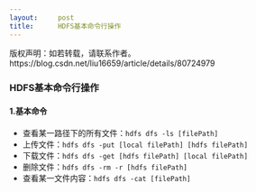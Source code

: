 ```yaml
---
layout:     post
title:      HDFS基本命令行操作
---
```

<div id="article_content" class="article_content clearfix csdn-tracking-statistics" data-pid="blog" data-mod="popu_307" data-dsm="post">
								<div class="article-copyright">
					版权声明：如若转载，请联系作者。					https://blog.csdn.net/liu16659/article/details/80724979				</div>
								            <div id="content_views" class="markdown_views prism-dracula">
							<!-- flowchart 箭头图标 勿删 -->
							<svg xmlns="http://www.w3.org/2000/svg" style="display: none;"><path stroke-linecap="round" d="M5,0 0,2.5 5,5z" id="raphael-marker-block" style="-webkit-tap-highlight-color: rgba(0, 0, 0, 0);"></path></svg>
							<h3 id="hdfs基本命令行操作">HDFS基本命令行操作</h3>



<h4 id="1基本命令">1.基本命令</h4>

<ul>
<li>查看某一路径下的所有文件：<code>hdfs dfs -ls [filePath]</code></li>
<li>上传文件：<code>hdfs dfs -put [local filePath] [hdfs filePath]</code></li>
<li>下载文件：<code>hdfs dfs -get [hdfs filePath] [local filePath]</code></li>
<li>删除文件：<code>hdfs dfs -rm -r [hdfs filePath]</code></li>
<li>查看某一文件内容：<code>hdfs dfs -cat [filePath]</code></li>
</ul>            </div>
						<link href="https://csdnimg.cn/release/phoenix/mdeditor/markdown_views-9e5741c4b9.css" rel="stylesheet">
                </div>